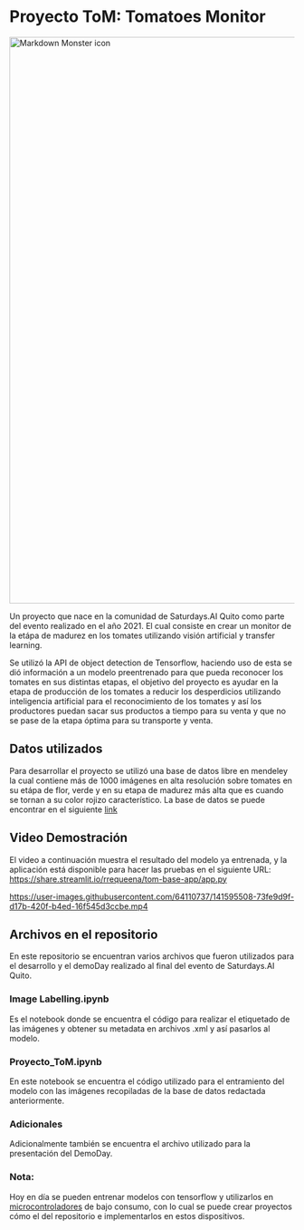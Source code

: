 # Proyecto ToM: Tomatoes Monitor
<img src="https://github.com/rrequeena/ToM/blob/main/ToM-logo2.jpg?raw=true"
     alt="Markdown Monster icon"
     style="width: 1000px !important;" />
     
Un proyecto que nace en la comunidad de Saturdays.AI Quito como parte del evento realizado en el año 2021. El cual consiste en crear un monitor de la etápa de madurez en los tomates utilizando visión artificial y transfer learning. 

Se utilizó la API de object detection de Tensorflow, haciendo uso de esta se dió información a un modelo preentrenado para que pueda reconocer los tomates en sus distintas etapas, el objetivo del proyecto es ayudar en la etapa de producción de los tomates a reducir los desperdicios utilizando inteligencia artificial para el reconocimiento de los tomates y así los productores puedan sacar sus productos a tiempo para su venta y que no se pase de la etapa óptima para su transporte y venta.
## Datos utilizados
Para desarrollar el proyecto se utilizó una base de datos libre en mendeley la cual contiene más de 1000 imágenes en alta resolución sobre tomates en su etápa de flor, verde y en su etapa de madurez más alta que es cuando se tornan a su color rojizo característico. La base de datos se puede encontrar en el siguiente [link](https://data.mendeley.com/datasets/9zyvdgp83m/1)

## Video Demostración
El video a continuación muestra el resultado del modelo ya entrenada, y la aplicación está disponible para hacer las pruebas en el siguiente URL: https://share.streamlit.io/rrequeena/tom-base-app/app.py

https://user-images.githubusercontent.com/64110737/141595508-73fe9d9f-d17b-420f-b4ed-16f545d3ccbe.mp4

## Archivos en el repositorio
En este repositorio se encuentran varios archivos que fueron utilizados para el desarrollo y el demoDay realizado al final del evento de Saturdays.AI Quito.
### Image Labelling.ipynb
Es el notebook donde se encuentra el código para realizar el etiquetado de las imágenes y obtener su metadata en archivos .xml y así pasarlos al modelo.
### Proyecto_ToM.ipynb
En este notebook se encuentra el código utilizado para el entramiento del modelo con las imágenes recopiladas de la base de datos redactada anteriormente.
### Adicionales
Adicionalmente también se encuentra el archivo utilizado para la presentación del DemoDay.

### Nota:
Hoy en día se pueden entrenar modelos con tensorflow y utilizarlos en [microcontroladores](https://microcontroladoress.com) de bajo consumo, con lo cual se puede crear proyectos cómo el del repositorio e implementarlos en estos dispositivos.

